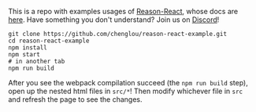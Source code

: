 This is a repo with examples usages of [Reason-React](https://github.com/reasonml/reason-react), whose docs are [here](https://github.com/reasonml/reason-react/blob/master/documentation.md).
Have something you don't understand? Join us on [Discord](https://discord.gg/reasonml)!

```
git clone https://github.com/chenglou/reason-react-example.git
cd reason-react-example
npm install
npm start
# in another tab
npm run build
```

After you see the webpack compilation succeed (the `npm run build` step), open up the nested html files in `src/*`! Then modify whichever file in `src` and refresh the page to see the changes.

